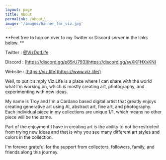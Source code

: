 ```yaml
---
layout: page
title: About
permalink: /about/
image: '/images/banner_for_viz.jpg'
---
```


**Feel free to hop on over to my Twitter or Discord server in the links below. **

Twitter : [@VizDotLife](https://twitter.com/VizDotLife)  

Discord : [https://discord.gg/p65rU793](https://discord.gg/syXKFHXxKN) 

Website : [https://viz.life](https://www.viz.life/)

Well, to put it simply Viz.Life is a place where I can share with the world what I'm working on, which is mostly creating art, photography, and experimenting with new ideas. 

My name is Troy and I'm a Cardano based digital artist that greatly enjoys creating generative art using AI, abstract art, fine art, and photography. Each individual piece in my collections are unique 1/1, which means no other piece will be the same. 

Part of the enjoyment I have in creating art is the ability to not be restricted from trying new ideas and that is why you see many different art styles and colors in the collection. 

I'm forever grateful for the support from collectors, followers, family, and friends along this journey. 
